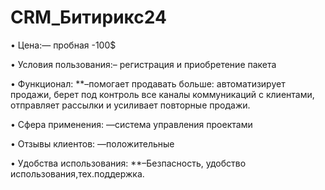 # CRM_Битирикс24
• Цена:— пробная -100$

• Условия пользования:– регистрация и приобретение пакета

• Функционал: **–помогает продавать больше: автоматизирует продажи, берет под контроль все каналы коммуникаций с клиентами, отправляет рассылки и усиливает повторные продажи.

• Сфера применения: —система управления проектами

• Отзывы клиентов: —положительные

• Удобства использования: **–Безпасность, удобство использования,тех.поддержка.
